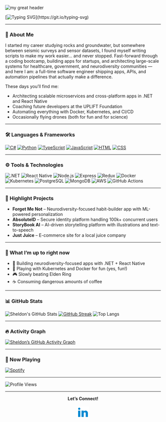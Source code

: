 ![my great header](SheldonPierce.png)

[![Typing SVG](https://readme-typing-svg.demolab.com?font=Fira+Code&duration=2000&pause=1000&color=0EF7F7&width=435&lines=Hey!+I'm+Sheldon!;Developer+%2F+Engineer+%2F+Drone+Pilot;I+build+scalable+things+that+work.)](https://git.io/typing-svg)

---

### 👋 About Me
I started my career studying rocks and groundwater, but somewhere between seismic surveys and sensor datasets, I found myself writing scripts to make my work easier… and never stopped. Fast-forward through a coding bootcamp, building apps for startups, and architecting large-scale systems for healthcare, government, and neurodiversity communities — and here I am: a full-time software engineer shipping apps, APIs, and automation pipelines that actually make a difference.

These days you’ll find me:
- Architecting scalable microservices and cross-platform apps in .NET and React Native
- Coaching future developers at the UPLIFT Foundation
- Automating everything with Docker, Kubernetes, and CI/CD
- Occasionally flying drones (both for fun and for science)

---

### 🛠️ Languages & Frameworks
[![C#](https://img.shields.io/badge/-C%23-fff?logo=c-sharp&logoColor=239120)]()
[![Python](https://img.shields.io/badge/-Python-fff?logo=python&logoColor=3776AB)]()
[![TypeScript](https://img.shields.io/badge/-TypeScript-fff?logo=typescript&logoColor=3178C6)]()
[![JavaScript](https://img.shields.io/badge/-JavaScript-fff?logo=javascript&logoColor=F7DF1E)]()
[![HTML](https://img.shields.io/badge/-HTML5-fff?logo=html5&logoColor=E34F26)]()
[![CSS](https://img.shields.io/badge/-CSS3-fff?logo=css3&logoColor=1572B6)]()

---

### ⚙️ Tools & Technologies
![.NET](https://img.shields.io/badge/-.NET_Core-fff?logo=dotnet&logoColor=512BD4)
![React Native](https://img.shields.io/badge/-React_Native-fff?logo=react&logoColor=61DAFB)
![Node.js](https://img.shields.io/badge/-Node.js-fff?logo=node.js&logoColor=339933)
![Express](https://img.shields.io/badge/-Express-fff?logo=express&logoColor=000000)
![Redux](https://img.shields.io/badge/-Redux-fff?logo=redux&logoColor=764ABC)
![Docker](https://img.shields.io/badge/-Docker-fff?logo=docker&logoColor=2496ED)
![Kubernetes](https://img.shields.io/badge/-Kubernetes-fff?logo=kubernetes&logoColor=326CE5)
![PostgreSQL](https://img.shields.io/badge/-PostgreSQL-fff?logo=postgresql&logoColor=4169E1)
![MongoDB](https://img.shields.io/badge/-MongoDB-fff?logo=mongodb&logoColor=47A248)
![AWS](https://img.shields.io/badge/-AWS-fff?logo=amazonaws&logoColor=232F3E)
![GitHub Actions](https://img.shields.io/badge/-GitHub_Actions-fff?logo=githubactions&logoColor=2088FF)

---

### 🚀 Highlight Projects
- **Forget Me Not** – Neurodiversity-focused habit-builder app with ML-powered personalization
- **AbsoluteID** – Secure identity platform handling 100k+ concurrent users
- **StoryBook AI** – AI-driven storytelling platform with illustrations and text-to-speech
- **Just Juice** – E-commerce site for a local juice company

---

### 📌 What I’m up to right now
- 🚀 Building neurodiversity-focused apps with .NET + React Native  
- 🐳 Playing with Kubernetes and Docker for fun (yes, fun!)  
- 🎮 Slowly beating Elden Ring  
- ☕ Consuming dangerous amounts of coffee  

---

### 📊 GitHub Stats
![Sheldon's GitHub Stats](https://github-readme-stats.vercel.app/api?username=sheldon-pierce&show_icons=true&theme=tokyonight&include_all_commits=true&count_private=true)
[![GitHub Streak](https://streak-stats.demolab.com?user=sheldonpierce&theme=tokyonight)](https://git.io/streak-stats)
![Top Langs](https://github-readme-stats.vercel.app/api/top-langs/?username=sheldon-pierce&layout=compact&theme=tokyonight)

---

### 🔥 Activity Graph
[![Sheldon’s GitHub Activity Graph](https://github-readme-activity-graph.vercel.app/graph?username=sheldonpierce&theme=react-dark)](https://github.com/sheldon-pierce)

---

### 🎵 Now Playing
[![Spotify](https://novatorem.vercel.app/api/spotify)](https://open.spotify.com/user/striker993)

---

![Profile Views](https://komarev.com/ghpvc/?username=sheldon-pierce&color=brightgreen)

---

<p align="center">
  <strong>Let’s Connect!</strong><br><br>
  <a href="http://www.linkedin.com/in/sheldon-pierce/" target="_blank" rel="noopener noreferrer">
    <img height="38" src="icons8-linkedin-2-48.png" alt="LinkedIn">
  </a>
</p>
